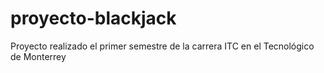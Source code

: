 # proyecto-blackjack
Proyecto realizado el primer semestre de la carrera ITC en el Tecnológico de Monterrey
